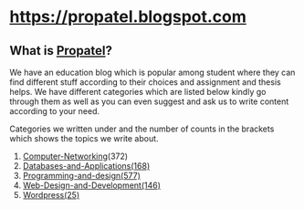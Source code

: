 # https://propatel.blogspot.com



<h2>What is <a href="https://propatel.blogspot.com">Propatel</a>?</h2>
We have an education blog which is popular among student where they can find different stuff according to their choices and assignment and thesis helps.
We have different categories which are listed below kindly go through them as well as you can even suggest and ask us to write content according to your need.

Categories we written under and the number of counts in the brackets which shows the topics we write about.
1. <a href="https://propatel.blogspot.com/search/label/Computer-Networking" target="_blank">Computer-Networking</a>(372)
2. <a href="https://propatel.blogspot.com/search/label/Databases-and-Applications" target="_blank">Databases-and-Applications(168)
3. <a href="https://propatel.blogspot.com/search/label/Programming-and-design" target="_blank">Programming-and-design(577)
4. <a href="https://propatel.blogspot.com/search/label/Web-Design-and-Development" target="_blank">Web-Design-and-Development(146)
5. <a href="https://propatel.blogspot.com/search/label/Wordpress" target="_blank">Wordpress(25)


